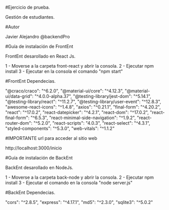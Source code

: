 #Ejercicio de prueba.

Gestión de estudiantes.

#Autor

Javier Alejandro @backendPro

#Guía de instalación de FrontEnt

FrontEnt desarollado en React Js.

1 - Moverse a la carpeta front-react y abrir la consola.
2 - Ejecutar npm install
3 - Ejecutar en la consola el comando "npm start"

#FrontEnt Dependecias.

"@craco/craco": "^6.2.0",
"@material-ui/core": "^4.12.3",
"@material-ui/data-grid": "^4.0.0-alpha.37",
"@testing-library/jest-dom": "^5.14.1",
"@testing-library/react": "^11.2.7",
"@testing-library/user-event": "^12.8.3",
"awesome-react-icons": "^1.4.8",
"axios": "^0.21.1",
"final-form": "^4.20.2",
"react": "^17.0.2",
"react-datepicker": "^4.2.1",
"react-dom": "^17.0.2",
"react-final-form": "^6.5.3",
"react-minimal-side-navigation": "^1.9.2",
"react-router-dom": "^5.2.0",
"react-scripts": "4.0.3",
"react-select": "^4.3.1",
"styled-components": "^5.3.0",
"web-vitals": "^1.1.2"


#IMPORTANTE url para acceder al sitio web

http://localhost:3000/inicio

#Guía de instalación de BackEnt
 
BackEnt desarollado en NodeJs.

1 - Moverse a la carpeta back-node y abrir la consola.
2 - Ejecutar npm install
3 - Ejecutar el comando en la consola "node server.js"


#BackEnt Dependecias.

"cors": "^2.8.5",
"express": "^4.17.1",
"md5": "^2.3.0",
"sqlite3": "^5.0.2"






